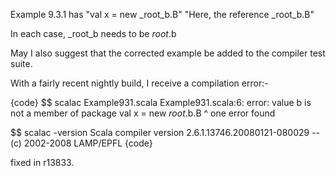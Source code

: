 Example 9.3.1 has
"val x = new _root_b.B"
"Here, the reference _root_b.B"

In each case, _root_b needs to be _root_.b


May I also suggest that the corrected example be added to the compiler test suite.

With a fairly recent nightly build, I receive a compilation error:-

{code}
$$ scalac Example931.scala
Example931.scala:6: error: value b is not a member of package <root>
    val x = new _root_.b.B
                       ^
one error found

$$ scalac -version
Scala compiler version 2.6.1.13746.20080121-080029 -- (c) 2002-2008 LAMP/EPFL
{code}

fixed in r13833.
